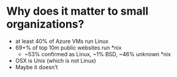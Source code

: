 # Why does it matter to small organizations?
 - at least 40% of Azure VMs run Linux
 - 69+% of top 10m public websites run *nix
   - ~53% confirmed as Linux, ~1% BSD, ~46% unknown *nix
 - OSX is Unix (which is not Linux)
 - Maybe it doesn't

